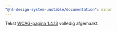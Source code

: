 ```yaml
---
"@nl-design-system-unstable/documentation": minor
---
```


Tekst [WCAG-pagina 1.4.13](/wcag/1.4.13) volledig afgemaakt.
